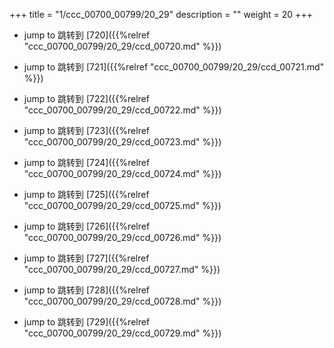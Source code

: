 +++
title = "1/ccc_00700_00799/20_29"
description = ""
weight = 20
+++

* jump to 跳转到 [720]({{%relref "ccc_00700_00799/20_29/ccd_00720.md" %}})

* jump to 跳转到 [721]({{%relref "ccc_00700_00799/20_29/ccd_00721.md" %}})

* jump to 跳转到 [722]({{%relref "ccc_00700_00799/20_29/ccd_00722.md" %}})

* jump to 跳转到 [723]({{%relref "ccc_00700_00799/20_29/ccd_00723.md" %}})

* jump to 跳转到 [724]({{%relref "ccc_00700_00799/20_29/ccd_00724.md" %}})

* jump to 跳转到 [725]({{%relref "ccc_00700_00799/20_29/ccd_00725.md" %}})

* jump to 跳转到 [726]({{%relref "ccc_00700_00799/20_29/ccd_00726.md" %}})

* jump to 跳转到 [727]({{%relref "ccc_00700_00799/20_29/ccd_00727.md" %}})

* jump to 跳转到 [728]({{%relref "ccc_00700_00799/20_29/ccd_00728.md" %}})

* jump to 跳转到 [729]({{%relref "ccc_00700_00799/20_29/ccd_00729.md" %}})

